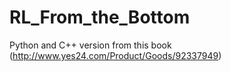 # RL_From_the_Bottom
Python and C++ version from this book (http://www.yes24.com/Product/Goods/92337949)
